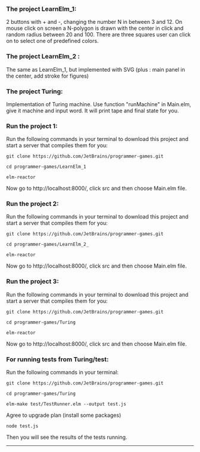 ### **The project LearnElm_1:**

2 buttons with + and -, changing the number N in between 3 and 12.
On mouse click on screen a N-polygon is drawn with the center in click and random radius between 20 and 100.
There are three squares user can click on to select one of predefined colors.

### **The project LearnElm_2 :**

The same as LearnElm_1, but implemented with SVG (plus : main panel in the center, add stroke for figures)

### **The project Turing:**

Implementation of Turing machine. Use function "runMachine" in Main.elm, give it machine and input word. It will print tape and final state for you. 

### **Run the project 1:**

Run the following commands in your terminal to download this project and start a server that compiles them for you:

    git clone https://github.com/JetBrains/programmer-games.git 

    cd programmer-games/LearnElm_1

    elm-reactor

Now go to http://localhost:8000/, click src and then choose Main.elm file.

### **Run the project 2:**                                                              
          
Run the following commands in your terminal to download this project and start a server that compiles them for you:

    git clone https://github.com/JetBrains/programmer-games.git                 
                                                                                     
    cd programmer-games/LearnElm_2_                                              

    elm-reactor                                                                 
                                                                                        
Now go to http://localhost:8000/, click src and then choose Main.elm file.  

### **Run the project 3:**

Run the following commands in your terminal to download this project and start a server that compiles them for you:

    git clone https://github.com/JetBrains/programmer-games.git

    cd programmer-games/Turing    

    elm-reactor 

Now go to http://localhost:8000/, click src and then choose Main.elm file.

### **For running tests from Turing/test:**

Run the following commands in your terminal:

    git clone https://github.com/JetBrains/programmer-games.git

    cd programmer-games/Turing

    elm-make test/TestRunner.elm --output test.js

Agree to upgrade plan (install some packages)

    node test.js

Then you will see the results of the tests running.
***

